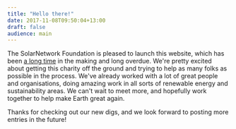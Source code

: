 ```yaml
---
title: "Hello there!"
date: 2017-11-08T09:50:04+13:00
draft: false
audience: main
---
```

The SolarNetwork Foundation is pleased to launch this website, which has been [a long time](/about.html)
in the making and long overdue. We're pretty excited about getting this charity
off the ground and trying to help as many folks as possible in the process. We've already worked
with a lot of great people and organisations, doing amazing work in all sorts of renewable energy
and sustainability areas. We can't wait to meet more, and hopefully work together to help make Earth
great again.

Thanks for checking out our new digs, and we look forward to posting more entries in the future!
